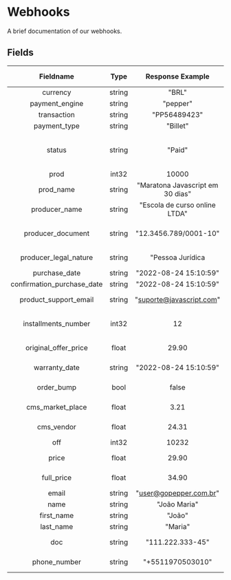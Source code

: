 # Webhooks
A brief documentation of our webhooks.

## Fields

|  Fieldname   |      Type      |       Response Example       | Possibilities or Description |
| :----------: | :------------: | :-----------------: | :---: |
|   currency   |     string     |      "BRL"      | BRL, USD  |
| payment_engine | string | "pepper" | Constant field |
| transaction | string | "PP56489423" | Transactions Id |
| payment_type | string | "Billet" | Pix, Billet, Card |
| status | string | "Paid" | Created, WaitingPayment, Paid, Refused, Refunded | 
| prod | int32 | 10000 | Product Id |
| prod_name | string | "Maratona Javascript em 30 dias" | Product name |
| producer_name | string | "Escola de curso online LTDA" | Producer name |
| producer_document | string | "12.3456.789/0001-10" | Producer document number |
| producer_legal_nature | string | "Pessoa Jurídica | Pessoa física, Pessoa Jurídica |
| purchase_date | string | "2022-08-24 15:10:59" | Purchase date |
| confirmation_purchase_date | string | "2022-08-24 15:10:59" | Approved date |
| product_support_email | string | "suporte@javascript.com" | Product Support Email |
| installments_number | int32 | 12 | Number of transaction installments |
| original_offer_price | float | 29.90 | Price before taxes |
| warranty_date | string | "2022-08-24 15:10:59" | Warranty deadline |
| order_bump | bool | false | If product is orderbump |
| cms_market_place | float | 3.21 | Platform tax amount |
| cms_vendor | float | 24.31 | Producer amount |
| off | int32 | 10232 | Offer Id |
| price | float | 29.90 | Offer price before taxes |
| full_price | float | 34.90 | Price paid by client |
| email | string | "user@gopepper.com.br" | Client email |
| name | string | "João Maria" | Client full name |
| first_name | string | "João" | Client first name |
| last_name | string | "Maria" | Client last name |
| doc | string | "111.222.333-45" | Client document number |
| phone_number | string | "+5511970503010" | Client phone number |
